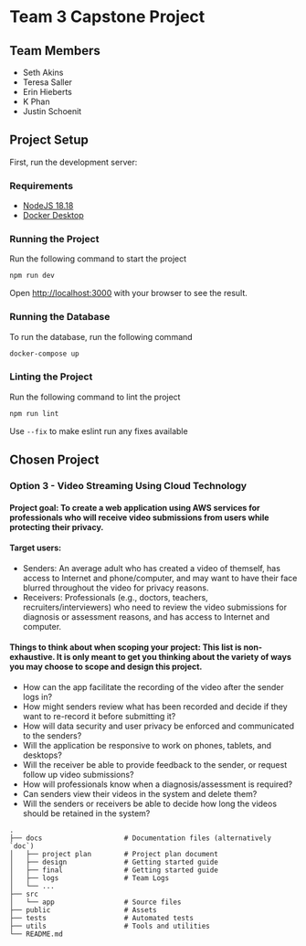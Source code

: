 # Team 3 Capstone Project

## Team Members
- Seth Akins
- Teresa Saller
- Erin Hieberts
- K Phan
- Justin Schoenit

## Project Setup
First, run the development server:

### Requirements
- [NodeJS 18.18](https://nodejs.org/en)
- [Docker Desktop](https://www.docker.com/products/docker-desktop/)

### Running the Project

Run the following command to start the project

```bash
npm run dev
```

Open [http://localhost:3000](http://localhost:3000) with your browser to see the result.

### Running the Database

To run the database, run the following command

```bash
docker-compose up
```

### Linting the Project

Run the following command to lint the project

```bash
npm run lint
```

Use `--fix` to make eslint run any fixes available

## Chosen Project

### Option 3 - Video Streaming Using Cloud Technology

#### Project goal: To create a web application using AWS services for professionals who will receive video submissions from users while protecting their privacy.

#### Target users:
- Senders: An average adult who has created a video of themself, has access to Internet and phone/computer, and may want to have their face blurred throughout the video for privacy reasons.
- Receivers: Professionals (e.g., doctors, teachers, recruiters/interviewers) who need to review the video submissions for diagnosis or assessment reasons, and has access to Internet and computer. 

#### Things to think about when scoping your project: This list is non-exhaustive. It is only meant to get you thinking about the variety of ways you may choose to scope and design this project.
- How can the app facilitate the recording of the video after the sender logs in?
- How might senders review what has been recorded and decide if they want to re-record it before submitting it?
- How will data security and user privacy be enforced and communicated to the senders?
- Will the application be responsive to work on phones, tablets, and desktops?
- Will the receiver be able to provide feedback to the sender, or request follow up video submissions?
- How will professionals know when a diagnosis/assessment is required?
- Can senders view their videos in the system and delete them?
- Will the senders or receivers be able to decide how long the videos should be retained in the system? 


```
.
├── docs                    # Documentation files (alternatively `doc`)
│   ├── project plan        # Project plan document
│   ├── design              # Getting started guide
│   ├── final               # Getting started guide
│   ├── logs                # Team Logs
│   └── ...          
├── src
│   └── app                 # Source files
├── public                  # Assets
├── tests                   # Automated tests 
├── utils                   # Tools and utilities
└── README.md
```
